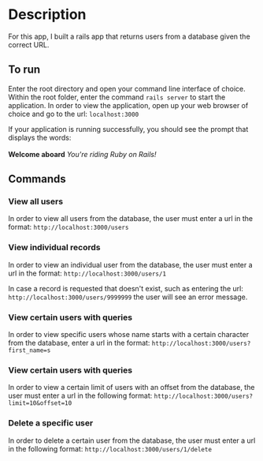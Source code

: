 # Description
For this app, I built a rails app that returns users from a database given the correct URL.

## To run
Enter the root directory and open your command line interface of choice.  Within the root folder, enter the command `rails server` to start the application.  In order to view the application, open up your web browser of choice and go to the url: `localhost:3000`

If your application is running successfully, you should see the prompt that displays the words: <br><br>
<strong>Welcome aboard</strong> 
<em>You're riding Ruby on Rails!</em>

## Commands

### View all users
In order to view all users from the database, the user must enter a url in the format: `http://localhost:3000/users`

### View individual records
In order to view an individual user from the database, the user must enter a url in the format: `http://localhost:3000/users/1`

In case a record is requested that doesn't exist, such as entering the url: `http://localhost:3000/users/9999999` the user will see an error message.

### View certain users with queries
In order to view specific users whose name starts with a certain character from the database, enter a url in the format: `http://localhost:3000/users?first_name=s`

### View certain users with queries
In order to view a certain limit of users with an offset from the database, the user must enter a url in the following format: `http://localhost:3000/users?limit=10&offset=10`

### Delete a specific user
In order to delete a certain user from the database, the user must enter a url in the following format: `http://localhost:3000/users/1/delete`